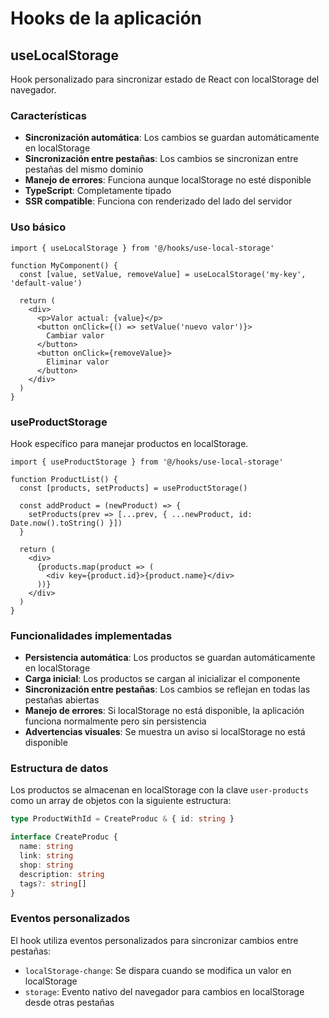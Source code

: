 # Hooks de la aplicación

## useLocalStorage

Hook personalizado para sincronizar estado de React con localStorage del navegador.

### Características

- **Sincronización automática**: Los cambios se guardan automáticamente en localStorage
- **Sincronización entre pestañas**: Los cambios se sincronizan entre pestañas del mismo dominio
- **Manejo de errores**: Funciona aunque localStorage no esté disponible
- **TypeScript**: Completamente tipado
- **SSR compatible**: Funciona con renderizado del lado del servidor

### Uso básico

```tsx
import { useLocalStorage } from '@/hooks/use-local-storage'

function MyComponent() {
  const [value, setValue, removeValue] = useLocalStorage('my-key', 'default-value')
  
  return (
    <div>
      <p>Valor actual: {value}</p>
      <button onClick={() => setValue('nuevo valor')}>
        Cambiar valor
      </button>
      <button onClick={removeValue}>
        Eliminar valor
      </button>
    </div>
  )
}
```

### useProductStorage

Hook específico para manejar productos en localStorage.

```tsx
import { useProductStorage } from '@/hooks/use-local-storage'

function ProductList() {
  const [products, setProducts] = useProductStorage()
  
  const addProduct = (newProduct) => {
    setProducts(prev => [...prev, { ...newProduct, id: Date.now().toString() }])
  }
  
  return (
    <div>
      {products.map(product => (
        <div key={product.id}>{product.name}</div>
      ))}
    </div>
  )
}
```

### Funcionalidades implementadas

- **Persistencia automática**: Los productos se guardan automáticamente en localStorage
- **Carga inicial**: Los productos se cargan al inicializar el componente
- **Sincronización entre pestañas**: Los cambios se reflejan en todas las pestañas abiertas
- **Manejo de errores**: Si localStorage no está disponible, la aplicación funciona normalmente pero sin persistencia
- **Advertencias visuales**: Se muestra un aviso si localStorage no está disponible

### Estructura de datos

Los productos se almacenan en localStorage con la clave `user-products` como un array de objetos con la siguiente estructura:

```typescript
type ProductWithId = CreateProduc & { id: string }

interface CreateProduc {
  name: string
  link: string
  shop: string
  description: string
  tags?: string[]
}
```

### Eventos personalizados

El hook utiliza eventos personalizados para sincronizar cambios entre pestañas:

- `localStorage-change`: Se dispara cuando se modifica un valor en localStorage
- `storage`: Evento nativo del navegador para cambios en localStorage desde otras pestañas